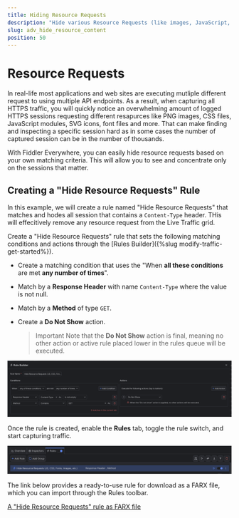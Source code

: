 ```yaml
---
title: Hiding Resource Requests 
description: "Hide various Resource Requests (like images, JavaScript, CSS, etc.,) while using Fiddler's rules."
slug: adv_hide_resource_content
position: 50
---
```


# Resource Requests 

In real-life most applications and web sites are executing mutliple different request to using multiple API endpoints. As a result, when capturing all HTTPS traffic, you will quickly notice an overwhelming amount of logged HTTPS sessions requesting different resapurces like PNG images, CSS files, JavaScript modules, SVG icons, font files and more. That can make finding and inspecting a specific session hard as in some cases the number of captured session can be in the number of thousands.

With Fiddler Everywhere, you can easily hide resource requests based on your own matching criteria. This will allow you to see and concentrate only on the sessions that matter.


## Creating a "Hide Resource Requests" Rule

In this example, we will create a rule named "Hide Resource Requests" that matches and hodes all session that contains a `Content-Type` header. THis will effecitively remove any resource request from the Live Traffic grid.

Create a "Hide Resource Requests" rule that sets the following matching conditions and actions through the [Rules Builder]({%slug modify-traffic-get-started%}).

- Create a matching condition that uses the "When **all these conditions** are met **any number of times**". 

- Match by a **Response Header** with name `Content-Type` where the value is not null.

- Match by a **Method** of type `GET`.

- Create a **Do Not Show** action.

    > Important Note that the **Do Not Show** action is final, meaning no other action or active rule placed lower in the rules queue will be executed.


![Creating "Hide Resource Requests" rule](../../images/advanced//adv-hide-resources.png)

Once the rule is created, enable the **Rules** tab, toggle the rule switch, and start capturing traffic.

![Activating the "Hide Resource Requests" rule](../../images/advanced/adv-hide-resources-active.png)

The link below provides a ready-to-use rule for download as a FARX file, which you can import through the Rules toolbar.

[A "Hide Resource Requests" rule as FARX file](https://github.com/telerik/fiddler-everywhere/rules/filters/hide-resource-requests)
 
 